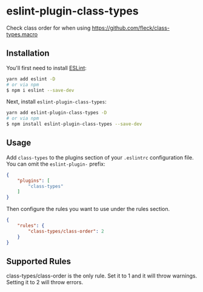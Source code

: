 # eslint-plugin-class-types

Check class order for when using https://github.com/fleck/class-types.macro

## Installation

You'll first need to install [ESLint](http://eslint.org):

```bash
yarn add eslint -D
# or via npm
$ npm i eslint --save-dev
```

Next, install `eslint-plugin-class-types`:

```bash
yarn add eslint-plugin-class-types -D
# or via npm
$ npm install eslint-plugin-class-types --save-dev
```

## Usage

Add `class-types` to the plugins section of your `.eslintrc` configuration file. You can omit the `eslint-plugin-` prefix:

```json
{
    "plugins": [
        "class-types"
    ]
}
```


Then configure the rules you want to use under the rules section.

```json
{
    "rules": {
        "class-types/class-order": 2
    }
}
```

## Supported Rules

class-types/class-order is the only rule. Set it to 1 and it will throw warnings. Setting it to 2 will throw errors.
